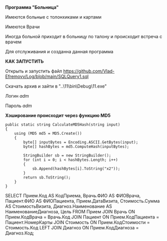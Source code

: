 __Программа "Больница"__

Имеются больные с толонxиками и картами

Имеются Врачи

Иногда больной приходит в больницу по талону и происходит встреча с врачем 

Для отслуживания и созданна данная программа


__КАК ЗАПУСТИТЬ__

Открыть и запустить файл https://github.com/Vlad-Efremovv/Log/blob/main/SQLQuery1.sql

Скачать архив и зайти в "..\11\bin\Debug\11.exe"

Логин _adm_

Пароль _adm_

__Хэширование происходит через функцию MD5__

    public static string CalculateMD5Hash(string input)
    {
        using (MD5 md5 = MD5.Create())
        {
            byte[] inputBytes = Encoding.ASCII.GetBytes(input);
            byte[] hashBytes = md5.ComputeHash(inputBytes);
    
            StringBuilder sb = new StringBuilder();
            for (int i = 0; i < hashBytes.Length; i++)
            {
                sb.Append(hashBytes[i].ToString("x2"));
            }
            return sb.ToString();
        }
    }



SELECT 
    Прием.Код AS КодПриема,
    Врачь.ФИО AS ФИОВрача,
    Пациент.ФИО AS ФИОПациента,
    Прием.ДатаВизита,
    Стоимость.Сумма AS СтоимостьВизита,
    Диагноз.Наименование AS НаименованиеДиагноза,
    Цель
FROM 
    Прием
JOIN 
    Врачь ON Прием.КодВрача = Врачь.Код
JOIN 
    Пациент ON Прием.КодПациента = Пациент.НомерКарты
JOIN 
    Стоимость ON Прием.КодСтоимости = Стоимость.Код
LEFT JOIN 
    Диагноз ON Прием.КодДиагноза = Диагноз.Код;
